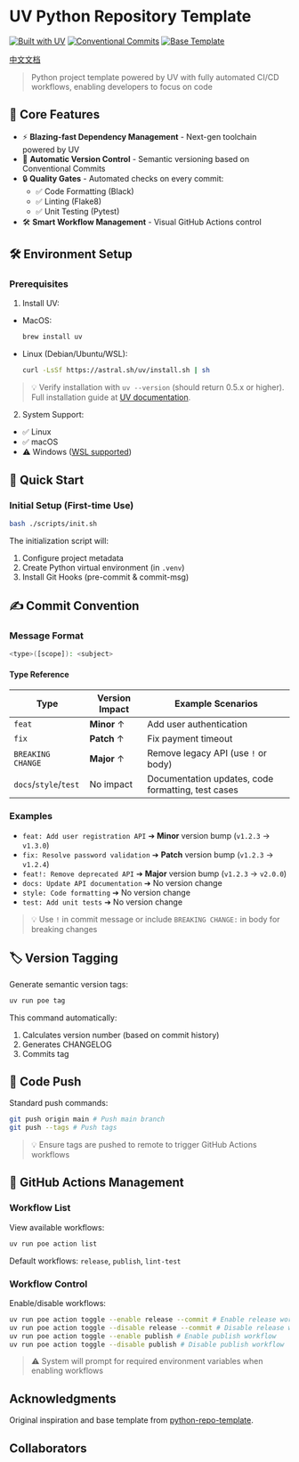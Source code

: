 # UV Python Repository Template

[![Built with UV](https://img.shields.io/badge/built%20with-uv-7966C7)](https://github.com/astral-sh/uv)
[![Conventional Commits](https://img.shields.io/badge/Conventional%20Commits-1.0.0-%23FE5196)](https://www.conventionalcommits.org)
[![Base Template](https://img.shields.io/badge/-base_template-blue?logo=github)](https://github.com/GiovanniGiacometti/python-repo-template)

[中文文档](README_zh.md)

> Python project template powered by UV with fully automated CI/CD workflows, enabling developers to focus on code

## 🚀 Core Features

- ⚡ **Blazing-fast Dependency Management** - Next-gen toolchain powered by UV
- 🤖 **Automatic Version Control** - Semantic versioning based on Conventional Commits
- 🔒 **Quality Gates** - Automated checks on every commit:
  - ✅ Code Formatting (Black)
  - ✅ Linting (Flake8)
  - ✅ Unit Testing (Pytest)
- 🛠️ **Smart Workflow Management** - Visual GitHub Actions control

## 🛠️ Environment Setup

### Prerequisites

1. Install UV:

- MacOS:
  ```bash
  brew install uv
  ```
- Linux (Debian/Ubuntu/WSL):
  ```bash
  curl -LsSf https://astral.sh/uv/install.sh | sh
  ```

> 💡 Verify installation with `uv --version` (should return 0.5.x or higher). Full installation guide
> at [UV documentation](https://docs.astral.sh/uv/installation).

2. System Support:

- ✅ Linux
- ✅ macOS
- ⚠️ Windows ([WSL supported](https://docs.astral.sh/uv/faq/#does-uv-work-on-windows))

## 🏁 Quick Start

### Initial Setup (First-time Use)

```bash
bash ./scripts/init.sh
```

The initialization script will:

1. Configure project metadata
2. Create Python virtual environment (in `.venv`)
3. Install Git Hooks (pre-commit & commit-msg)

## ✍️ Commit Convention

### Message Format

```bash
<type>([scope]): <subject>
```

#### Type Reference

| Type                  | Version Impact | Example Scenarios                                  |
|-----------------------|----------------|----------------------------------------------------|
| `feat`                | **Minor** ↑    | Add user authentication                            |
| `fix`                 | **Patch** ↑    | Fix payment timeout                                |
| `BREAKING CHANGE`     | **Major** ↑    | Remove legacy API (use `!` or body)                |
| `docs`/`style`/`test` | No impact      | Documentation updates, code formatting, test cases |

### Examples

- `feat: Add user registration API` ➔ **Minor** version bump (`v1.2.3` → `v1.3.0`)
- `fix: Resolve password validation` ➔ **Patch** version bump (`v1.2.3` → `v1.2.4`)
- `feat!: Remove deprecated API` ➔ **Major** version bump (`v1.2.3` → `v2.0.0`)
- `docs: Update API documentation` ➔ No version change
- `style: Code formatting` ➔ No version change
- `test: Add unit tests` ➔ No version change

> 💡 Use `!` in commit message or include `BREAKING CHANGE:` in body for breaking changes

## 🏷️ Version Tagging

Generate semantic version tags:

```bash
uv run poe tag
```

This command automatically:

1. Calculates version number (based on commit history)
2. Generates CHANGELOG
3. Commits tag

## 🔄 Code Push

Standard push commands:

```bash
git push origin main # Push main branch
git push --tags # Push tags
```

> 💡 Ensure tags are pushed to remote to trigger GitHub Actions workflows

## 🤖 GitHub Actions Management

### Workflow List

View available workflows:

```bash
uv run poe action list
```

Default workflows: `release`, `publish`, `lint-test`

### Workflow Control

Enable/disable workflows:

```bash
uv run poe action toggle --enable release --commit # Enable release workflow and commit
uv run poe action toggle --disable release --commit # Disable release workflow and commit
uv run poe action toggle --enable publish # Enable publish workflow
uv run poe action toggle --disable publish # Disable publish workflow
```

> ⚠️ System will prompt for required environment variables when enabling workflows

## Acknowledgments

Original inspiration and base template
from [python-repo-template](https://github.com/GiovanniGiacometti/python-repo-template).

## Collaborators

<!-- readme: collaborators,contributors -start -->
<!-- readme: collaborators,contributors -end -->